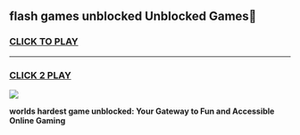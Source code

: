 
## flash games unblocked Unblocked Games👋
<h3>
<a href="https://premium.freeplayer.one?title=flash_games_unblocked&ref=16F">CLICK TO PLAY</a></h3>
<hr>

<h3>
<a href="https://premium.freeplayer.one?title=flash_games_unblocked&ref=16F">CLICK 2 PLAY</a>
  
</h3>

<a href="https://premium.freeplayer.one?title=flash_games_unblocked&ref=16F/"><img src="https://clearcache.store/games.png"></a>


**worlds hardest game unblocked: Your Gateway to Fun and Accessible Online Gaming**
